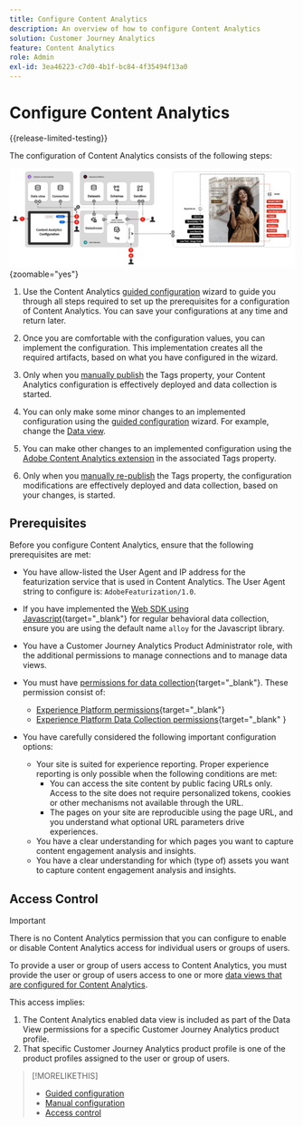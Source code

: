 ```yaml
---
title: Configure Content Analytics
description: An overview of how to configure Content Analytics
solution: Customer Journey Analytics
feature: Content Analytics
role: Admin
exl-id: 3ea46223-c7d0-4b1f-bc84-4f35494f13a0
---
```

# Configure Content Analytics

{{release-limited-testing}}

The configuration of Content Analytics consists of the following steps:

![Configuration of Content Analytics](../assets/aca-configuration.svg){zoomable="yes"}

1. Use the Content Analytics [guided configuration](guided.md) wizard to guide you through all steps required to set up the prerequisites for a configuration of Content Analytics. You can save your configurations at any time and return later.
1. Once you are comfortable with the configuration values, you can implement the configuration. This implementation creates all the required artifacts, based on what you have configured in the wizard. 
1. Only when you [manually publish](manual.md) the Tags property, your Content Analytics configuration is effectively deployed and data collection is started.

1. You can only make some minor changes to an implemented configuration using the [guided configuration](guided.md) wizard. For example, change the [Data view](/help/data-views/data-views.md).
1. You can make other changes to an implemented configuration using the [Adobe Content Analytics extension](https://experienceleague.adobe.com/en/docs/experience-platform/tags/extensions/client/content-analytics/overview) in the associated Tags property.
1. Only when you [manually re-publish](manual.md) the Tags property, the configuration modifications are effectively deployed and data collection, based on your changes, is started.


## Prerequisites

Before you configure Content Analytics, ensure that the following prerequisites are met:

* You have allow-listed the User Agent and IP address for the featurization service that is used in Content Analytics. The User Agent string to configure is: <code>AdobeFeaturization/1.0</code>.
* If you have implemented the [Web SDK using Javascript](https://experienceleague.adobe.com/en/docs/experience-platform/web-sdk/install/library){target="_blank"} for regular behavioral data collection, ensure you are using the default name <code>alloy</code> for the Javascript library.
* You have a Customer Journey Analytics Product Administrator role, with the additional permissions to manage connections and to manage data views. 
* You must have [permissions for data collection](https://experienceleague.adobe.com/en/docs/experience-platform/collection/permissions){target="_blank"}. These permission consist of:
  * [Experience Platform permissions](https://experienceleague.adobe.com/en/docs/experience-platform/collection/permissions#adobe-experience-platform-permissions){target="_blank"}
  * [Experience Platform Data Collection permissions](https://experienceleague.adobe.com/en/docs/experience-platform/collection/permissions#adobe-experience-platform-data-collection-permissions){target="_blank" }
* You have carefully considered the following important configuration options:

  * Your site is suited for experience reporting. Proper experience reporting is only possible when the following conditions are met:
     * You can access the site content by public facing URLs only. Access to the site does not require personalized tokens, cookies or other mechanisms not available through the URL.
     * The pages on your site are reproducible using the page URL, and you understand what optional URL parameters drive experiences.
  * You have a clear understanding for which pages you want to capture content engagement analysis and insights.
  * You have a clear understanding for which (type of) assets you want to capture content engagement analysis and insights.


## Access Control

>[!IMPORTANT]
>
>There is no Content Analytics permission that you can configure to enable or disable Content Analytics access for individual users or groups of users.
>

To provide a user or group of users access to Content Analytics, you must provide the user or group of users access to one or more [data views that are configured for Content Analytics](guided.md#data-view).

This access implies:

1. The Content Analytics enabled data view is included as part of the Data View permissions for a specific Customer Journey Analytics product profile.
1. That specific Customer Journey Analytics product profile is one of the product profiles assigned to the user or group of users.

>[!MORELIKETHIS]
>
>* [Guided configuration](guided.md)
>* [Manual configuration](manual.md)
>* [Access control](/help/technotes/access-control.md)
>
